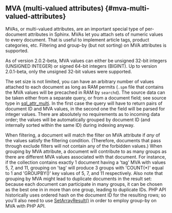 ## MVA (multi-valued attributes) {#mva-multi-valued-attributes}

MVAs, or multi-valued attributes, are an important special type of per-document attributes in Sphinx. MVAs let you attach sets of numeric values to every document. That is useful to implement article tags, product categories, etc. Filtering and group-by (but not sorting) on MVA attributes is supported.

As of version 2.0.2-beta, MVA values can either be unsigned 32-bit integers (UNSIGNED INTEGER) or signed 64-bit integers (BIGINT). Up to version 2.0.1-beta, only the unsigned 32-bit values were supported.

The set size is not limited, you can have an arbitrary number of values attached to each document as long as RAM permits (`.spm` file that contains the MVA values will be precached in RAM by `searchd`). The source data can be taken either from a separate query, or from a document field; see source type in [sql_attr_multi](../data_source_configuration_options/sqlattr_multi.md). In the first case the query will have to return pairs of document ID and MVA values, in the second one the field will be parsed for integer values. There are absolutely no requirements as to incoming data order; the values will be automatically grouped by document ID (and internally sorted within the same ID) during indexing anyway.

When filtering, a document will match the filter on MVA attribute if _any_ of the values satisfy the filtering condition. (Therefore, documents that pass through exclude filters will not contain any of the forbidden values.) When grouping by MVA attribute, a document will contribute to as many groups as there are different MVA values associated with that document. For instance, if the collection contains exactly 1 document having a &#039;tag&#039; MVA with values 5, 7, and 11, grouping on &#039;tag&#039; will produce 3 groups with &#039;COUNT(*)&#039; equal to 1 and &#039;GROUPBY()&#039; key values of 5, 7, and 11 respectively. Also note that grouping by MVA might lead to duplicate documents in the result set: because each document can participate in many groups, it can be chosen as the best one in in more than one group, leading to duplicate IDs. PHP API historically uses ordered hash on the document ID for the resulting rows; so you&#039;ll also need to use [SetArrayResult()](../general_api_functions/setarrayresult.md) in order to employ group-by on MVA with PHP API.